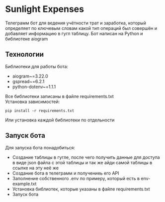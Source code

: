 # Sunlight Expenses
Телеграмм бот для ведения учётности трат и заработка, который определяет по ключевым словам какой тип операций был совершён и добавляет информацию в гугл таблицу. Бот написан на Python и библиотеке aiogram
## Технологии
Библиотеки для работы бота:
- aiogram~=3.22.0
- gspread~=6.2.1
- python-dotenv~=1.1.1

Все библиотеки записаны в файле requirements.txt  
Установка зависимостей:
```
pip install -r requirements.txt
```
Или установка каждой библиотеки по отдельности  
## Запуск бота
Для запуска бота понадобиться: 
- Создание таблицы в гугле, после чего получить данные для доступа в виде json файла с этой таблицы и так же айди самой таблицы в ссылке на эту неё же
- Создание бота в телеграмм и получениеь его API
- Заполнение собственного .env по примеру, который есть в env-example.txt
- Установка библиотек, которые указаны в файле requirements.txt
- Запуск бота

